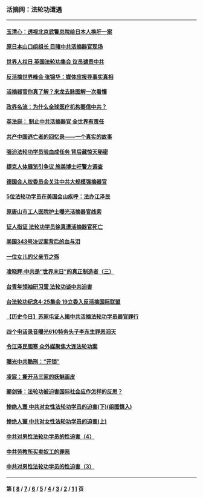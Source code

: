 ### 活摘网：法轮功遭遇
---
#### [玉清心：透视北京武警总院给日本人换肝一案](../../pages/nf5881/n13771978.md?06050430) 
#### [原日本山口组组长 目睹中共活摘器官现场](../../pages/nf5881/n13767360.md?06050430) 
#### [世界人权日 英国法轮功集会 议员谴责中共](../../pages/nf5881/n13431763.md?06050430) 
#### [反活摘世界峰会 张锦华：媒体应报导事实真相](../../pages/nf5881/n13278502.md?06050430) 
#### [活摘器官你真了解？来龙去脉图解一次看懂](../../pages/nf5881/n13013820.md?06050430) 
#### [政界名流：为什么全球医疗机构要信中共？](../../pages/nf5881/n11945479.md?06050430) 
#### [英法庭： 制止中共活摘器官 全世界有责任](../../pages/nf5881/n11330691.md?06050430) 
#### [共产中国逃亡者的回忆录——一个真实的故事](../../pages/nf5881/n10918649.md?06050430) 
#### [强迫法轮功学员验血成任务 背后藏惊天秘密](../../pages/nf5881/n4252384.md?06050430) 
#### [捷克人体展览引争议 旅美博士吁警方调查](../../pages/nf5881/n9429187.md?06050430) 
#### [德国会人权委员会关注中共大规模强摘器官](../../pages/nf5881/n8418950.md?06050430) 
#### [5位法轮功学员在美国会山疾呼：法办江泽民](../../pages/nf5881/n8101519.md?06050430) 
#### [原唐山市工人医院护士曝光活摘器官线索](../../pages/nf5881/n8076384.md?06050430) 
#### [证人指证 法轮功学员徐真遭活摘器官死亡](../../pages/nf5881/n8042467.md?06050430) 
#### [美国343号决议案背后的血与泪](../../pages/nf5881/n8020684.md?06050430) 
#### [一位女儿的父亲节之殇](../../pages/nf5881/n8014122.md?06050430) 
#### [凌晓辉:中共是“世界末日”的真正制造者（三）](../../pages/nf5881/n4210333.md?06050430) 
#### [台青年领袖研习营 法轮功谈中共迫害](../../pages/nf5881/n4141857.md?06050430) 
#### [台法轮功纪念4‧25集会 19立委入反活摘国际联盟](../../pages/nf5881/n4141821.md?06050430) 
#### [【历史今日】苏家屯证人揭中共活摘法轮功学员器官罪行](../../pages/nf5881/n4135912.md?06050430) 
#### [四个电话录音曝光610特务头子李东生罪恶滔天](../../pages/nf5881/n4040060.md?06050430) 
#### [令江泽民胆寒 众外媒聚焦大连法轮功案](../../pages/nf5881/n3932671.md?06050430) 
#### [曝光中共酷刑：“开锁”](../../pages/nf5881/n3889373.md?06050430) 
#### [凌宸：撕开马三家的妖魅画皮](../../pages/nf5881/n3849369.md?06050430) 
#### [郦剑锋：法轮功被迫害国际社会应作怎样的反思？](../../pages/nf5881/n3824560.md?06050430) 
#### [惨绝人寰 中共对女性法轮功学员的迫害(下)(组图慎入)](../../pages/nf5881/n3816285.md?06050430) 
#### [惨绝人寰 中共对女性法轮功学员的迫害(上)](../../pages/nf5881/n3815374.md?06050430) 
#### [中共对男性法轮功学员的性迫害（4）](../../pages/nf5881/n3769144.md?06050430) 
#### [中共劳教所买卖奴工的罪恶](../../pages/nf5881/n3769378.md?06050430) 
#### [中共对男性法轮功学员的性迫害（3）](../../pages/nf5881/n3768231.md?06050430) 

---
#### 第 [ [8](./8.md?06050430) / [7](./7.md?06050430) / [6](./6.md?06050430) / [5](./5.md?06050430) / [4](./4.md?06050430) / [3](./3.md?06050430) / [2](./2.md?06050430) / [1](./1.md?06050430) ] 页
